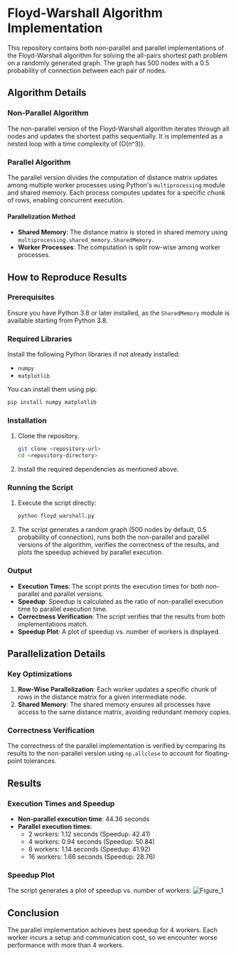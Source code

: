 # Floyd-Warshall Algorithm Implementation

This repository contains both non-parallel and parallel implementations of the Floyd-Warshall algorithm for solving the all-pairs shortest path problem on a randomly generated graph. The graph has 500 nodes with a 0.5 probability of connection between each pair of nodes.

## Algorithm Details

### Non-Parallel Algorithm
The non-parallel version of the Floyd-Warshall algorithm iterates through all nodes and updates the shortest paths sequentially. It is implemented as a nested loop with a time complexity of \(O(n^3)\).

### Parallel Algorithm
The parallel version divides the computation of distance matrix updates among multiple worker processes using Python's `multiprocessing` module and shared memory. Each process computes updates for a specific chunk of rows, enabling concurrent execution.

#### Parallelization Method
- **Shared Memory**: The distance matrix is stored in shared memory using `multiprocessing.shared_memory.SharedMemory`.
- **Worker Processes**: The computation is split row-wise among worker processes.

## How to Reproduce Results

### Prerequisites
Ensure you have Python 3.8 or later installed, as the `SharedMemory` module is available starting from Python 3.8.

### Required Libraries
Install the following Python libraries if not already installed:
- `numpy`
- `matplotlib`

You can install them using pip:
```bash
pip install numpy matplotlib
```

### Installation
1. Clone the repository.
   ```bash
   git clone <repository-url>
   cd <repository-directory>
   ```
2. Install the required dependencies as mentioned above.

### Running the Script
1. Execute the script directly:
   ```bash
   python floyd_warshall.py
   ```
2. The script generates a random graph (500 nodes by default, 0.5 probability of connection), runs both the non-parallel and parallel versions of the algorithm, verifies the correctness of the results, and plots the speedup achieved by parallel execution.

### Output
- **Execution Times**: The script prints the execution times for both non-parallel and parallel versions.
- **Speedup**: Speedup is calculated as the ratio of non-parallel execution time to parallel execution time.
- **Correctness Verification**: The script verifies that the results from both implementations match.
- **Speedup Plot**: A plot of speedup vs. number of workers is displayed.

## Parallelization Details

### Key Optimizations
1. **Row-Wise Parallelization**: Each worker updates a specific chunk of rows in the distance matrix for a given intermediate node.
2. **Shared Memory**: The shared memory ensures all processes have access to the same distance matrix, avoiding redundant memory copies.

### Correctness Verification
The correctness of the parallel implementation is verified by comparing its results to the non-parallel version using `np.allclose` to account for floating-point tolerances.

## Results

### Execution Times and Speedup
- **Non-parallel execution time**: 44.36 seconds
- **Parallel execution times**:
  - 2 workers: 1.12 seconds (Speedup: 42.41)
  - 4 workers: 0.94 seconds (Speedup: 50.84)
  - 8 workers: 1.14 seconds (Speedup: 41.92)
  - 16 workers: 1.66 seconds (Speedup: 28.76)

### Speedup Plot
The script generates a plot of speedup vs. number of workers:
![Figure_1](https://github.com/user-attachments/assets/09aa86ed-0b58-438f-b884-378eee94942b)


## Conclusion
The parallel implementation achieves best speedup for 4 workers. Each worker incurs a setup and communication cost, so we encounter worse performance with more than 4 workers.

